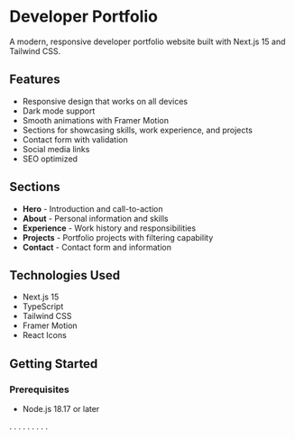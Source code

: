 # Developer Portfolio

A modern, responsive developer portfolio website built with Next.js 15 and Tailwind CSS.

## Features

- Responsive design that works on all devices
- Dark mode support
- Smooth animations with Framer Motion
- Sections for showcasing skills, work experience, and projects
- Contact form with validation
- Social media links
- SEO optimized

## Sections

- **Hero** - Introduction and call-to-action
- **About** - Personal information and skills
- **Experience** - Work history and responsibilities
- **Projects** - Portfolio projects with filtering capability
- **Contact** - Contact form and information

## Technologies Used

- Next.js 15
- TypeScript
- Tailwind CSS
- Framer Motion
- React Icons

## Getting Started

### Prerequisites

- Node.js 18.17 or later

.
.
.
.
.
.
.
.
.






